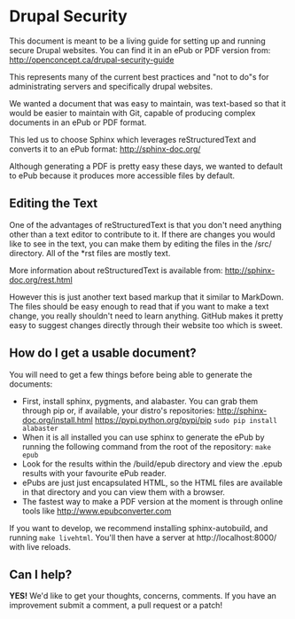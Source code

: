 Drupal Security
===============

This document is meant to be a living guide for setting up and running secure
Drupal websites. You can find it in an ePub or PDF version from:
  http://openconcept.ca/drupal-security-guide

This represents many of the current best practices and "not to do"s for 
administrating servers and specifically drupal websites.

We wanted a document that was easy to maintain, was text-based so that
it would be easier to maintain with Git, capable of producing complex
documents in an ePub or PDF format.

This led us to choose Sphinx which leverages reStructuredText and converts it 
to an ePub format:
	http://sphinx-doc.org/

Although generating a PDF is pretty easy these days, we wanted to default to 
ePub because it produces more accessible files by default.

Editing the Text
----------------

One of the advantages of reStructuredText is that you don't need anything other 
than a text editor to contribute to it.  If there are changes you would like to
see in the text, you can make them by editing the files in the /src/ directory. 
All of the *rst files are mostly text. 

More information about reStructuredText is available from:
	http://sphinx-doc.org/rest.html 

However this is just another text based markup that it similar to MarkDown. The
files should be easy enough to read that if you want to make a text change, you
really shouldn't need to learn anything. GitHub makes it pretty easy to suggest
changes directly through their website too which is sweet.

How do I get a usable document?
-------------------------------

You will need to get a few things before being able to generate the documents:

* First, install sphinx, pygments, and alabaster. You can grab them through pip
  or, if available, your distro's repositories:
    http://sphinx-doc.org/install.html
    https://pypi.python.org/pypi/pip
    `sudo pip install alabaster`
* When it is all installed you can use sphinx to generate the ePub by running the
  following command from the root of the repository:
    `make epub`
* Look for the results within the /build/epub directory and view the .epub results 
  with your favourite ePub reader.
* ePubs are just just encapsulated HTML, so the HTML files are available in that 
  directory and you can view them with a browser.
* The fastest way to make a PDF version at the moment is through online tools like
  http://www.epubconverter.com

If you want to develop, we recommend installing sphinx-autobuild, and running
`make livehtml`. You'll then have a server at http://localhost:8000/ with live
reloads.

Can I help?
-----------

**YES!** We'd like to get your thoughts, concerns, comments. If you have an 
improvement submit a comment, a pull request or a patch! 
